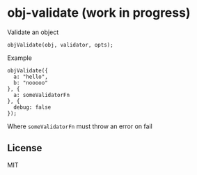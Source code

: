 # obj-validate (work in progress)
Validate an object

    objValidate(obj, validator, opts);

Example

    objValidate({
      a: "hello",
      b: "nooooo"
    }, {
      a: someValidatorFn
    }, {
      debug: false
    });

Where `someValidatorFn` must throw an error on fail


## License
MIT
